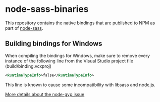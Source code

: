 node-sass-binaries
==================

This repository contains the native bindings that are published to NPM as part of [node-sass](https://github.com/andrew/node-sass).

## Building bindings for Windows

When compiling the bindings for Windows, make sure to remove every instance of the following line from the Visual Studio project file (build/binding.vcxproj)

```xml
<RuntimeTypeInfo>false</RuntimeTypeInfo>
```

This line is known to cause some incompatibility with libsass and node.js.

[More details about the node-gyp issue](https://github.com/TooTallNate/node-gyp/issues/335)